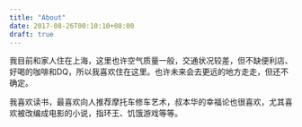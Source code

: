 ```yaml
---
title: "About"
date: 2017-08-26T00:10:10+08:00
draft: true
---
```


我目前和家人住在上海，这里也许空气质量一般，交通状况较差，但不缺便利店、好喝的咖啡和DQ，所以我喜欢住在这里。也许未来会去更远的地方走走，但还不确定。

我喜欢读书，最喜欢向人推荐摩托车修车艺术，叔本华的幸福论也很喜欢，尤其喜欢被改编成电影的小说，指环王、饥饿游戏等等。